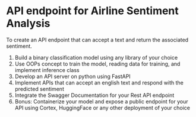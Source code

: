 # API endpoint for Airline Sentiment Analysis

To create an API endpoint that can accept a text and return the associated sentiment.
1. Build a binary classification model using any library of your choice
2. Use OOPs concept to train the model, reading data for training, and implement inference class
3. Develop an API server on python using FastAPI 
4. Implement APIs that can accept an english text and respond with the predicted sentiment
5. Integrate the Swagger Documentation for your Rest API endpoint
6. Bonus: Containerize your model and expose a public endpoint for your API using Cortex, HuggingFace or any other deployment of your choice
